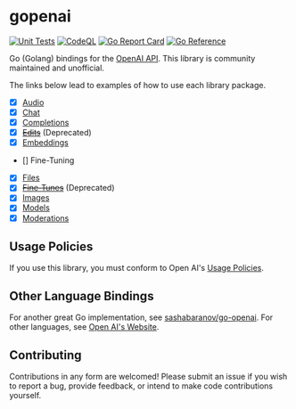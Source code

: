 # gopenai

[![Unit Tests](https://github.com/TannerKvarfordt/gopenai/actions/workflows/unit-tests.yml/badge.svg?branch=main)](https://github.com/TannerKvarfordt/gopenai/actions/workflows/unit-tests.yml)
[![CodeQL](https://github.com/TannerKvarfordt/gopenai/actions/workflows/codeql.yml/badge.svg?branch=main)](https://github.com/TannerKvarfordt/gopenai/actions/workflows/codeql.yml)
[![Go Report Card](https://goreportcard.com/badge/github.com/TannerKvarfordt/gopenai)](https://goreportcard.com/report/github.com/TannerKvarfordt/gopenai)
[![Go Reference](https://pkg.go.dev/badge/github.com/TannerKvarfordt/gopenai.svg)](https://pkg.go.dev/github.com/TannerKvarfordt/gopenai)

Go (Golang) bindings for the [OpenAI API](https://beta.openai.com/docs/api-reference/introduction). This library is community maintained and unofficial.

The links below lead to examples of how to use each library package.

- [x] [Audio](./audio/README.md)
- [x] [Chat](./chat/README.md)
- [x] [Completions](./completions/README.md)
- [x] ~~[Edits](./edits/README.md)~~ (Deprecated)
- [x] [Embeddings](./embeddings/README.md)
- [] Fine-Tuning
- [x] [Files](./files/README.md)
- [x] ~~[Fine-Tunes](./finetunes/README.md)~~ (Deprecated)
- [x] [Images](./images/README.md)
- [x] [Models](./models/README.md)
- [x] [Moderations](./moderations/README.md)

## Usage Policies

If you use this library, you must conform to Open AI's [Usage Policies](https://beta.openai.com/docs/usage-policies).

## Other Language Bindings

For another great Go implementation, see [sashabaranov/go-openai](https://github.com/sashabaranov/go-openai).
For other languages, see [Open AI's Website](https://beta.openai.com/docs/libraries/libraries).

## Contributing

Contributions in any form are welcomed! Please submit an issue if you wish to report a bug,
provide feedback, or intend to make code contributions yourself.
